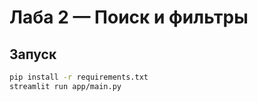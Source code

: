 # Лаба 2 — Поиск и фильтры

## Запуск
```bash
pip install -r requirements.txt
streamlit run app/main.py
